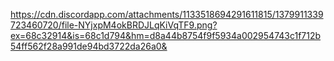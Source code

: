 https://cdn.discordapp.com/attachments/1133518694291611815/1379911339723460720/file-NYjxpM4okBRDJLqKiVqTF9.png?ex=68c32914&is=68c1d794&hm=d8a44b8754f9f5934a002954743c1f712b54ff562f28a991de94bd3722da26a0&
